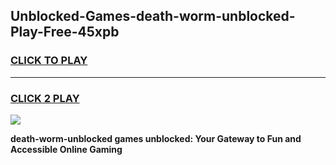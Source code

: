 
## Unblocked-Games-death-worm-unblocked-Play-Free-45xpb
<h3>
<a href="https://premium76.site?title=death-worm-unblocked&ref=21A">CLICK TO PLAY</a></h3>
<hr>

<h3>
<a href="https://premium76.site?title=death-worm-unblocked&ref=21A">CLICK 2 PLAY</a>
  
</h3>

<a href="https://premium76.site?title=death-worm-unblocked&ref=21A"><img src="https://clearcache.store/games.png"></a>


**death-worm-unblocked games unblocked: Your Gateway to Fun and Accessible Online Gaming**
